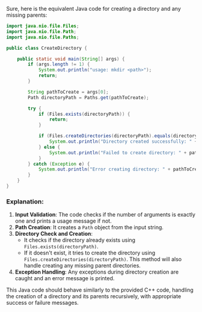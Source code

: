 Sure, here is the equivalent Java code for creating a directory and any missing parents:

```java
import java.nio.file.Files;
import java.nio.file.Path;
import java.nio.file.Paths;

public class CreateDirectory {

    public static void main(String[] args) {
        if (args.length != 1) {
            System.out.println("usage: mkdir <path>");
            return;
        }

        String pathToCreate = args[0];
        Path directoryPath = Paths.get(pathToCreate);

        try {
            if (Files.exists(directoryPath)) {
                return;
            }

            if (Files.createDirectories(directoryPath).equals(directoryPath)) {
                System.out.println("Directory created successfully: " + pathToCreate);
            } else {
                System.out.println("Failed to create directory: " + pathToCreate);
            }
        } catch (Exception e) {
            System.out.println("Error creating directory: " + pathToCreate + ". Reason: " + e.getMessage());
        }
    }
}
```

### Explanation:
1. **Input Validation**: The code checks if the number of arguments is exactly one and prints a usage message if not.
2. **Path Creation**: It creates a `Path` object from the input string.
3. **Directory Check and Creation**:
   - It checks if the directory already exists using `Files.exists(directoryPath)`.
   - If it doesn't exist, it tries to create the directory using `Files.createDirectories(directoryPath)`. This method will also handle creating any missing parent directories.
4. **Exception Handling**: Any exceptions during directory creation are caught and an error message is printed.

This Java code should behave similarly to the provided C++ code, handling the creation of a directory and its parents recursively, with appropriate success or failure messages.
